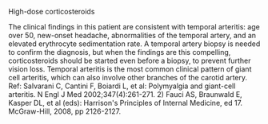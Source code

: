 High-dose corticosteroids

The clinical findings in this patient are consistent with temporal arteritis: age over 50, new-onset headache, abnormalities of the temporal artery, and an elevated erythrocyte sedimentation rate. A temporal artery biopsy is needed to confirm the diagnosis, but when the findings are this compelling, corticosteroids should be started even before a biopsy, to prevent further vision loss. Temporal arteritis is the most common clinical pattern of giant cell arteritis, which can also involve other branches of the carotid artery.
Ref: Salvarani C, Cantini F, Boiardi L, et al: Polymyalgia and giant-cell arteritis. N Engl J Med 2002;347(4):261-271. 2) Fauci AS, Braunwald E, Kasper DL, et al (eds): Harrison's Principles of Internal Medicine, ed 17. McGraw-Hill, 2008, pp 2126-2127.